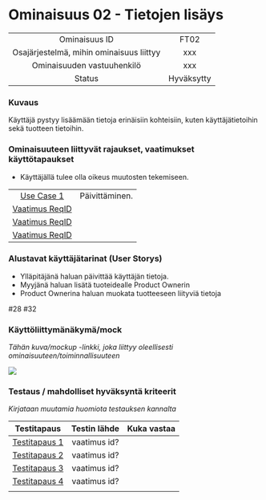 # Ominaisuus 02 - Tietojen lisäys

| | |
|:-:|:-:|
| Ominaisuus ID | FT02 |
| Osajärjestelmä, mihin ominaisuus liittyy | xxx |
| Ominaisuuden vastuuhenkilö | xxx |
| Status | Hyväksytty |

### Kuvaus

Käyttäjä pystyy lisäämään tietoja erinäisiin kohteisiin, kuten käyttäjätietoihin sekä tuotteen tietoihin.

### Ominaisuuteen liittyvät rajaukset, vaatimukset käyttötapaukset

* Käyttäjällä tulee olla oikeus muutosten tekemiseen. 

| | |
|:-:|:-:|
| [Use Case 1](Use_Case_4_Paivittaminen(elinkaari).md) | Päivittäminen. |
| [Vaatimus ReqID]() |  | 
| [Vaatimus ReqID]() |  | 
| [Vaatimus ReqID]() |  | 

### Alustavat käyttäjätarinat (User Storys)

* Ylläpitäjänä haluan päivittää käyttäjän tietoja.
* Myyjänä haluan lisätä tuoteidealle Product Ownerin
* Product Ownerina haluan muokata tuotteeseen liityviä tietoja

#28 #32


### Käyttöliittymänäkymä/mock 

*Tähän kuva/mockup -linkki, joka liittyy oleellisesti ominaisuuteen/toiminnallisuuteen*

![](https://openclipart.org/image/300px/svg_to_png/247488/1461589195.png)


### Testaus / mahdolliset hyväksyntä kriteerit 

*Kirjataan muutamia huomiota testauksen kannalta*

| Testitapaus  | Testin lähde  | Kuka vastaa  |
|:-: | :-:|:-:|
| [Testitapaus 1]()  | vaatimus id?   |   |
| [Testitapaus 2]()  | vaatimus id?   |   |
| [Testitapaus 3]()  | vaatimus id?   |   |
| [Testitapaus 4]()  | vaatimus id?   |   |
| | |





